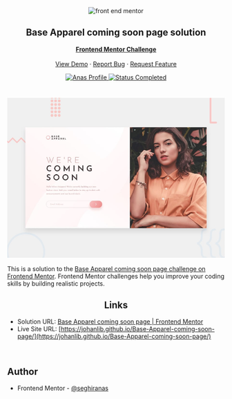 <div id="top"></div>

<div align="center">

  <img src="https://www.frontendmentor.io/static/images/logo-mobile.svg" alt="front end mentor" width="80">

  <h2 align="center">Base Apparel coming soon page solution</h2>
  <p align="center">
  <!-- a modifier -->
    <a href="https://www.frontendmentor.io/challenges/Base-Apparel-coming-soon-page-koxpeBUmI"><strong>Frontend Mentor Challenge</strong></a>
    <br />
    <br />
    <a href="https://johanlib.github.io/Base-Apparel-coming-soon-page/">View Demo</a>
    ·
    <a href="https://github.com/johanLib/Base-Apparel-coming-soon-page/issues" target="_blank">Report Bug</a>
    ·
    <a href="https://github.com/johanLib/Base-Apparel-coming-soon-page/issues" target="_blank">Request Feature</a>
  </p>
</div>

<!-- Bagdes -->
<div align="center">
  <!-- Profile -->
  <a href="https://www.frontendmentor.io/profile/seghiranas">
    <img src="https://img.shields.io/badge/Profile-Seghir%20Anas-07043B?style=for-the-badge&logo=frontendmentor" alt="Anas Profile">
  </a>
  <!-- Status -->
  <a href="#">
    <img src="https://img.shields.io/badge/Status-Completed-brightgreen?style=for-the-badge" alt="Status Completed">
  </a>

</div>

#

<div align="center">

![](./design/desktop-preview.jpg)

</div>

This is a solution to the [Base Apparel coming soon page challenge on Frontend Mentor](https://www.frontendmentor.io/challenges/Base-Apparel-coming-soon-page-koxpeBUmI). Frontend Mentor challenges help you improve your coding skills by building realistic projects.

<h2 align="center">Links</h2>

- Solution URL: [Base Apparel coming soon page | Frontend Mentor](https://www.frontendmentor.io/solutions/Base-Apparel-coming-soon-page-solution-5JPlrVzzgi)
- Live Site URL: [https://johanlib.github.io/Base-Apparel-coming-soon-page/](https://johanlib.github.io/Base-Apparel-coming-soon-page/)

<br>

## Author

- Frontend Mentor - [@seghiranas](https://www.frontendmentor.io/profile/seghiranas)
